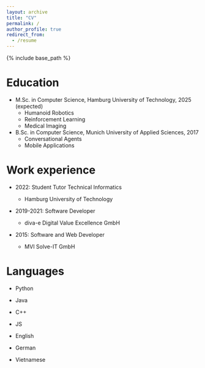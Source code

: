 ```yaml
---
layout: archive
title: "CV"
permalink: /
author_profile: true
redirect_from:
  - /resume
---
```


{% include base_path %}

Education
======
* M.Sc. in Computer Science, Hamburg University of Technology, 2025 (expected)
  * Humanoid Robotics
  * Reinforcement Learning
  * Medical Imaging
* B.Sc. in Computer Science, Munich University of Applied Sciences, 2017
  * Conversational Agents
  * Mobile Applications

Work experience
======
* 2022: Student Tutor Technical Informatics
  * Hamburg University of Technology

* 2019-2021: Software Developer
  * diva-e Digital Value Excellence GmbH

* 2015: Software and Web Developer
  * MVI Solve-IT GmbH
  
Languages
======
* Python
* Java
* C++
* JS

* English
* German
* Vietnamese

<!---
Publications
======
  <ul>{% for post in site.publications reversed %}
    {% include archive-single-cv.html %}
  {% endfor %}</ul>
  
Talks
======
  <ul>{% for post in site.talks reversed %}
    {% include archive-single-talk-cv.html  %}
  {% endfor %}</ul>
  
Teaching
======
  <ul>{% for post in site.teaching reversed %}
    {% include archive-single-cv.html %}
  {% endfor %}</ul>
  
Service and leadership
======
* Currently signed in to 43 different slack teams
-->
